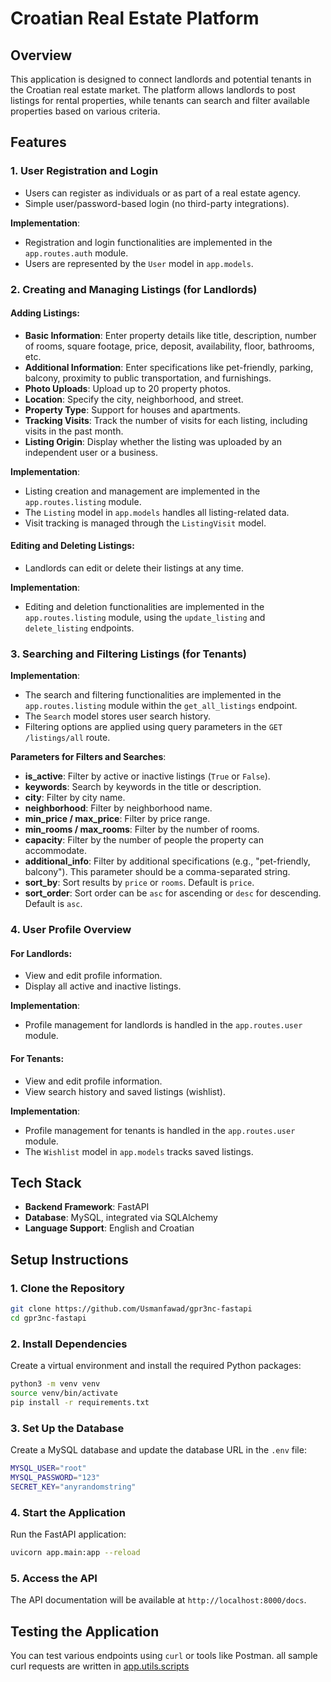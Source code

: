 # Croatian Real Estate Platform

## Overview

This application is designed to connect landlords and potential tenants in the Croatian real estate market. The platform allows landlords to post listings for rental properties, while tenants can search and filter available properties based on various criteria.

## Features

### 1. User Registration and Login

- Users can register as individuals or as part of a real estate agency.
- Simple user/password-based login (no third-party integrations).

**Implementation**: 
- Registration and login functionalities are implemented in the `app.routes.auth` module.
- Users are represented by the `User` model in `app.models`.

### 2. Creating and Managing Listings (for Landlords)

#### Adding Listings:
- **Basic Information**: Enter property details like title, description, number of rooms, square footage, price, deposit, availability, floor, bathrooms, etc.
- **Additional Information**: Enter specifications like pet-friendly, parking, balcony, proximity to public transportation, and furnishings.
- **Photo Uploads**: Upload up to 20 property photos.
- **Location**: Specify the city, neighborhood, and street.
- **Property Type**: Support for houses and apartments.
- **Tracking Visits**: Track the number of visits for each listing, including visits in the past month.
- **Listing Origin**: Display whether the listing was uploaded by an independent user or a business.

**Implementation**:
- Listing creation and management are implemented in the `app.routes.listing` module.
- The `Listing` model in `app.models` handles all listing-related data.
- Visit tracking is managed through the `ListingVisit` model.

#### Editing and Deleting Listings:
- Landlords can edit or delete their listings at any time.

**Implementation**:
- Editing and deletion functionalities are implemented in the `app.routes.listing` module, using the `update_listing` and `delete_listing` endpoints.

### 3. Searching and Filtering Listings (for Tenants)

**Implementation**:
- The search and filtering functionalities are implemented in the `app.routes.listing` module within the `get_all_listings` endpoint.
- The `Search` model stores user search history.
- Filtering options are applied using query parameters in the `GET /listings/all` route.

**Parameters for Filters and Searches**:

- **is_active**: Filter by active or inactive listings (`True` or `False`).
- **keywords**: Search by keywords in the title or description.
- **city**: Filter by city name.
- **neighborhood**: Filter by neighborhood name.
- **min_price / max_price**: Filter by price range.
- **min_rooms / max_rooms**: Filter by the number of rooms.
- **capacity**: Filter by the number of people the property can accommodate.
- **additional_info**: Filter by additional specifications (e.g., "pet-friendly, balcony"). This parameter should be a comma-separated string.
- **sort_by**: Sort results by `price` or `rooms`. Default is `price`.
- **sort_order**: Sort order can be `asc` for ascending or `desc` for descending. Default is `asc`.

### 4. User Profile Overview

#### For Landlords:
- View and edit profile information.
- Display all active and inactive listings.

**Implementation**:
- Profile management for landlords is handled in the `app.routes.user` module.

#### For Tenants:
- View and edit profile information.
- View search history and saved listings (wishlist).

**Implementation**:
- Profile management for tenants is handled in the `app.routes.user` module.
- The `Wishlist` model in `app.models` tracks saved listings.

## Tech Stack

- **Backend Framework**: FastAPI
- **Database**: MySQL, integrated via SQLAlchemy
- **Language Support**: English and Croatian

## Setup Instructions

### 1. Clone the Repository

```bash
git clone https://github.com/Usmanfawad/gpr3nc-fastapi
cd gpr3nc-fastapi
```

### 2. Install Dependencies

Create a virtual environment and install the required Python packages:

```bash
python3 -m venv venv
source venv/bin/activate
pip install -r requirements.txt
```

### 3. Set Up the Database

Create a MySQL database and update the database URL in the `.env` file:

```bash
MYSQL_USER="root"
MYSQL_PASSWORD="123"
SECRET_KEY="anyrandomstring"
```

### 4. Start the Application

Run the FastAPI application:

```bash
uvicorn app.main:app --reload
```

### 5. Access the API

The API documentation will be available at `http://localhost:8000/docs`.

## Testing the Application

You can test various endpoints using `curl` or tools like Postman. all sample curl requests are written in [app.utils.scripts](https://github.com/Usmanfawad/gpr3nc-fastapi/blob/main/app/utils/scripts/curl.sh)
